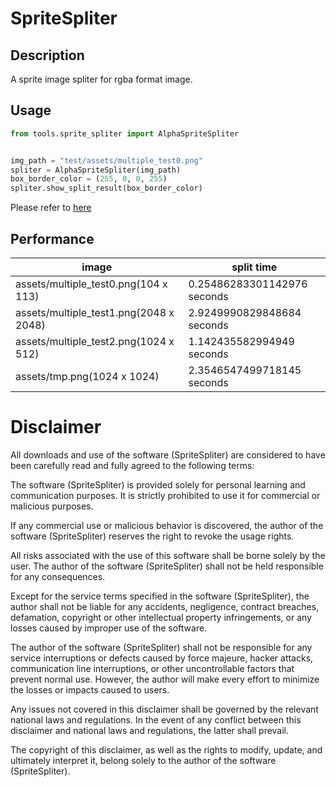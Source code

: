 # SpriteSpliter

## Description

A sprite image spliter for rgba format image.

## Usage

```python
from tools.sprite_spliter import AlphaSpriteSpliter


img_path = "test/assets/multiple_test0.png"
spliter = AlphaSpriteSpliter(img_path)
box_border_color = (255, 0, 0, 255)
spliter.show_split_result(box_border_color)
```

Please refer to [here](./docs/usage.md)

## Performance

| image                                  | split time                  |
| -------------------------------------- | --------------------------- |
| assets/multiple_test0.png(104 x 113)   | 0.25486283301142976 seconds |
| assets/multiple_test1.png(2048 x 2048) | 2.9249990829848684 seconds  |
| assets/multiple_test2.png(1024 x 512)  | 1.142435582994949 seconds   |
| assets/tmp.png(1024 x 1024)            | 2.3546547499718145 seconds  |

# Disclaimer

All downloads and use of the software (SpriteSpliter) are considered to have been carefully read and fully agreed to the following terms:

The software (SpriteSpliter) is provided solely for personal learning and communication purposes. It is strictly prohibited to use it for commercial or malicious purposes.

If any commercial use or malicious behavior is discovered, the author of the software (SpriteSpliter) reserves the right to revoke the usage rights.

All risks associated with the use of this software shall be borne solely by the user. The author of the software (SpriteSpliter) shall not be held responsible for any consequences.

Except for the service terms specified in the software (SpriteSpliter), the author shall not be liable for any accidents, negligence, contract breaches, defamation, copyright or other intellectual property infringements, or any losses caused by improper use of the software.

The author of the software (SpriteSpliter) shall not be responsible for any service interruptions or defects caused by force majeure, hacker attacks, communication line interruptions, or other uncontrollable factors that prevent normal use. However, the author will make every effort to minimize the losses or impacts caused to users.

Any issues not covered in this disclaimer shall be governed by the relevant national laws and regulations. In the event of any conflict between this disclaimer and national laws and regulations, the latter shall prevail.

The copyright of this disclaimer, as well as the rights to modify, update, and ultimately interpret it, belong solely to the author of the software (SpriteSpliter).
